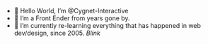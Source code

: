 - 👋 Hello World, I’m @Cygnet-Interactive
- 👀 I’m a Front Ender from years gone by.
- 🌱 I’m currently re-learning everything that has happened in web dev/design, since 2005. *Blink*

<!---
Cygnet-Interactive/Cygnet-Interactive is a ✨ special ✨ repository because its `README.md` (this file) appears on your GitHub profile.
You can click the Preview link to take a look at your changes.
--->
